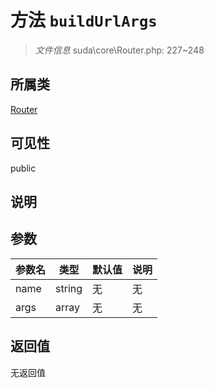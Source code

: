 # 方法 `buildUrlArgs`

> *文件信息* suda\core\Router.php: 227~248

## 所属类 

[Router](../Router.md)

## 可见性

 public 

## 说明



## 参数


| 参数名 | 类型 | 默认值 | 说明 |
|--------|-----|-------|-------|
| name |  string | 无 | 无 |
| args |  array | 无 | 无 |



## 返回值

无返回值
